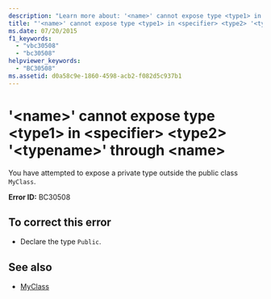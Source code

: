 ```yaml
---
description: "Learn more about: '<name>' cannot expose type <type1> in <specifier> <type2> '<typename>' through <name>'"
title: "'<name>' cannot expose type <type1> in <specifier> <type2> '<typename>' through <name>"
ms.date: 07/20/2015
f1_keywords: 
  - "vbc30508"
  - "bc30508"
helpviewer_keywords: 
  - "BC30508"
ms.assetid: d0a58c9e-1860-4598-acb2-f082d5c937b1
---
```

# '\<name>' cannot expose type \<type1> in \<specifier> \<type2> '\<typename>' through \<name>

You have attempted to expose a private type outside the public class `MyClass`.  
  
 **Error ID:** BC30508  
  
## To correct this error  
  
- Declare the type `Public`.  
  
## See also

- [MyClass](../programming-guide/program-structure/me-my-mybase-and-myclass.md#myclass)
